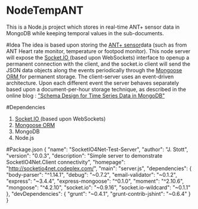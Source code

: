 # NodeTempANT
This is a Node.js project which stores in real-time ANT+ sensor data in MongoDB while keeping temporal values in the sub-documents.

#Idea
The idea is based upon storing the <a href="www.thisisant.com">ANT+ sensor</a>data (such as from ANT Heart rate monitor, temperature or footpod monitor). This node server will expose the <a href="http://socket.io">Socket.IO </a> (based upon WebSockets) interface to openup a permanent connection with the client, and the socket.io client will send the JSON data objects along the events periodically through the <a href="http://mongoosejs.com">Mongoose ORM </a> for permanent storage. The client-server uses an event-driven architecture. Upon each different event the server behaves separately based upon a document-per-hour storage technique, as described in the online blog : <a href="https://www.mongodb.com/blog/post/schema-design-for-time-series-data-in-mongodb">"Schema Design for Time Series Data in MongoDB"</a>


#Dependencies
<ol>
  <li><a href="http://socket.io">Socket.IO </a> (based upon WebSockets)</li>
  <li><a href="http://mongoosejs.com">Mongoose ORM </a></li>
  <li>MongoDB</li>
  <li>Node.js</li>
</ol>



#Package.json
{
  "name": "SocketIO4Net-Test-Server",
  "author": "J. Stott",
  "version": "0.0.3",
  "description": "Simple server to demonstrate SocketIO4Net.Client connectivity",
  "homepage": "http://socketio4net.codeplex.com/",
  "main": "server.js",
  "dependencies": {
    "body-parser": "^1.14.1",
    "debug": "~0.7.2",
    "email-validator": "~0.1.2",
    "express": "~3.4.4",
    "express-mongoose": "^0.1.0",
    "moment": "^2.10.6",
    "mongoose": "^4.2.10",
    "socket.io": "~0.9.16",
    "socket.io-wildcard": "~0.1.1"
  },
  "devDependencies": {
    "grunt": "~0.4.1",
    "grunt-contrib-jshint": "~0.6.4"
  }
}
